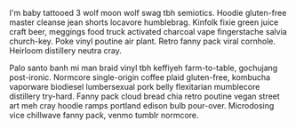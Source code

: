 I'm baby tattooed 3 wolf moon wolf swag tbh semiotics. Hoodie gluten-free master cleanse jean shorts locavore humblebrag. Kinfolk fixie green juice craft beer, meggings food truck activated charcoal vape fingerstache salvia church-key. Poke vinyl poutine air plant. Retro fanny pack viral cornhole. Heirloom distillery neutra cray.

Palo santo banh mi man braid vinyl tbh keffiyeh farm-to-table, gochujang post-ironic. Normcore single-origin coffee plaid gluten-free, kombucha vaporware biodiesel lumbersexual pork belly flexitarian mumblecore distillery try-hard. Fanny pack cloud bread chia retro poutine vegan street art meh cray hoodie ramps portland edison bulb pour-over. Microdosing vice chillwave fanny pack, venmo tumblr normcore.
